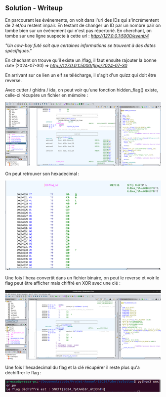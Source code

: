 ## Solution - Writeup

En parcourant les événements, on voit dans l'url des IDs qui s'incrémentent de 2 et/ou restent impair.
En testant de changer un ID par un nombre pair on tombe bien sur un événement qui n'est pas répertorié.
En cherchant, on tombe sur une ligne suspecte à cette url : *http://127.0.0.1:5000/event/4*

*"Un cow-boy futé sait que certaines informations se trouvent à des dates spécifiques."*

En chechant on trouve qu'il existe un /flag, il faut ensuite rajouter la bonne date (2024-07-30) => *http://127.0.0.1:5000/flag/2024-07-30*

En arrivant sur ce lien un elf se télécharge, il s'agit d'un quizz qui doit être reverse.

Avec cutter / ghidra / ida, on peut voir qu'une fonction hidden_flag() existe, celle-ci récupère un fichier en mémoire :

![alt text](image.png)


On peut retrouver son hexadecimal : 

![alt text](image-1.png)


Une fois l'hexa convertit dans un fichier binaire, on peut le reverse et voir le flag peut être afficher mais chiffré en XOR avec une clé :

![alt text](image-2.png)


Une fois l'hexadecimal du flag et la clé récupérer il reste plus qu'a déchiffrer le flag :

![alt text](image-3.png)